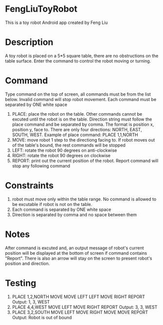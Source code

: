 # FengLiuToyRobot
This is a toy robot Android app created by Feng Liu

# Description
A toy robot is placed on a 5*5 square table, there are no obstructions on the table surface. Enter the command to control the robot moving or turning.

# Command
Type command on the top of screen, all commands must be from the list below. Invalid command will stop robot movement. Each command must be separated by ONE white space
1. PLACE: place the robot on the table. Other commands cannot be excuted until the robot is on the table. Direction string must follow the place command and be separated by comma. The format is position x, position y, face to. There are only four directions: NORTH, EAST, SOUTH, WEST. Example of place command: PLACE 1,1,NORTH 
2. MOVE: move robot 1 step to the directiong facing to. If robot moves out of the table's bound, the rest commands will be stopped
3. LEFT: rotate the robot 90 degrees on anti-clockwise
4. RIGHT: rotate the robot 90 degrees on clockwise
5. REPORT: print out the current position of the robot. Report command will stop any following command

# Constraints
1. robot must move only within the table range. No command is allowed to be excutable if robot is not on the table.
2. Each command is separated by ONE white space
3. Direction is separated by comma and no space between them

# Notes
After command is excuted and, an output message of robot's current position will be displayed at the bottom of screen if command contains "Report". There is also an arrow will stay on the screen to present robot's position and direction. 

# Testing
1. PLACE 1,2,NORTH MOVE MOVE LEFT LEFT MOVE RIGHT REPORT Output: 1, 3, WEST
2. PLACE 4,4,WEST MOVE LEFT MOVE RIGHT REPORT Output: 3, 3, WEST
3. PLACE 3,2,SOUTH MOVE LEFT MOVE RIGHT MOVE MOVE REPORT Output: Robot is out of bound